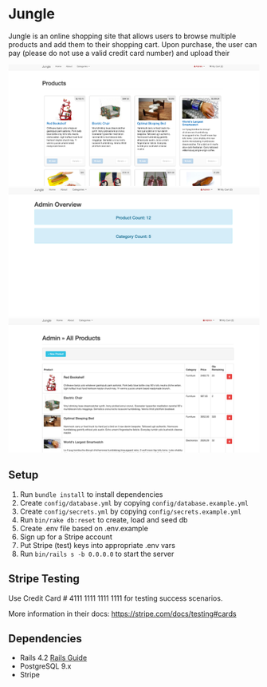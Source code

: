 # Jungle

Jungle is an online shopping site that allows users to browse multiple products and add them to their shopping cart. Upon purchase, the user can pay (please do not use a valid credit card number) and upload their

![Home_page](https://github.com/brainden/jungle/blob/master/docs/homepage.png?raw=true)
![Overview](https://github.com/brainden/jungle/blob/master/docs/overview.png?raw=true)
![Admin_Overview](https://github.com/brainden/jungle/blob/master/docs/adminoverview.png?raw=true)

## Setup

1. Run `bundle install` to install dependencies
2. Create `config/database.yml` by copying `config/database.example.yml`
3. Create `config/secrets.yml` by copying `config/secrets.example.yml`
4. Run `bin/rake db:reset` to create, load and seed db
5. Create .env file based on .env.example
6. Sign up for a Stripe account
7. Put Stripe (test) keys into appropriate .env vars
8. Run `bin/rails s -b 0.0.0.0` to start the server

## Stripe Testing

Use Credit Card # 4111 1111 1111 1111 for testing success scenarios.

More information in their docs: <https://stripe.com/docs/testing#cards>

## Dependencies

- Rails 4.2 [Rails Guide](http://guides.rubyonrails.org/v4.2/)
- PostgreSQL 9.x
- Stripe
